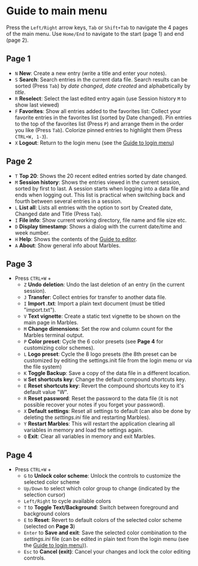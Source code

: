 # Guide to main menu
Press the ```Left/Right``` arrow keys, ```Tab``` or ```Shift+Tab``` to navigate the 4 pages of the main menu. Use ```Home/End``` to navigate to the start (page 1) and end (page 2).

## Page 1

- ```N``` **New**: Create a new entry (write a title and enter your notes).
- ```S``` **Search**: Search entries in the current data file. Search results can be sorted (Press ```Tab```) by _date changed_, _date created_ and alphabetically by _title_.
- ```R``` **Reselect**: Select the last edited entry again (use Session history ```M``` to show last viewed)
- ```F``` **Favorites**: Show all entries added to the favorites list: Collect your favorite entries in the favorites list (sorted by Date changed). Pin entries to the top of the favorites list (Press ```P```) and arrange them in the order you like (Press ```Tab```). Colorize pinned entries to highlight them (Press ```CTRL+W, 1-3```).
- ```X``` **Logout**: Return to the login menu (see the [Guide to login menu](Guide-to-login-menu.md))

## Page 2
- ```T``` **Top 20**: Shows the 20 recent edited entries sorted by date changed.
- ```M``` **Session history**: Shows the entries viewed in the current session, sorted by first to last. A session starts when logging into a data file and ends when logging out. This list is practical when switching back and fourth between several entries in a session.
- ```L``` **List all**: Lists all entries with the option to sort by Created date, Changed date and Title (Press ```Tab```).
- ```I``` **File info**: Show current working directory, file name and file size etc.
- ```D``` **Display timestamp**: Shows a dialog with the current date/time and week number.
- ```H``` **Help**: Shows the contents of the [Guide to editor](Guide-to-editor.md).
- ```A``` **About**: Show general info about Marbles.


## Page 3
- Press ```CTRL+W``` +
  - ```Z``` **Undo deletion**: Undo the last deletion of an entry (in the current session).
  - ```J``` **Transfer**: Collect entries for transfer to another data file.
  - ```I``` **Import .txt**: Import a plain text document (must be titled "import.txt").
  - ```V``` **Text vignette**: Create a static text vignette to be shown on the main page in Marbles.
  - ```M``` **Change dimensions**: Set the row and column count for the Marbles terminal output.
  - ```P``` **Color preset**: Cycle the 6 color presets (see **Page 4** for customizing color schemes).
  - ```L``` **Logo preset**: Cycle the 8 logo presets (the 8th preset can be customized by editing the settings.init file from the login menu or via the file system)
  - ```K``` **Toggle Backup**: Save a copy of the data file in a different location.
  - ```W``` **Set shortcuts key**: Change the default compound shortcuts key.
  - ```E``` **Reset shortcuts key**: Revert the compound shortcuts key to it's default value "W".
  - ```R``` **Reset password**: Reset the password to the data file (it is not possible recover your notes if you forget your password).
  - ```X``` **Default settings**: Reset all settings to default (can also be done by deleting the _settings.ini_ file and restarting Marbles).
  - ```Y``` **Restart Marbles**: This will restart the application clearing all variables in memory and load the settings again.
  - ```Q``` **Exit**: Clear all variables in memory and exit Marbles.

## Page 4
- Press ```CTRL+W``` +
  - ```G``` to **Unlock color scheme**: Unlock the controls to customize the selected color scheme
  - ```Up/Down``` to select which color group to change (indicated by the selection cursor)
  - ```Left/Right``` to cycle available colors
  - ```T``` to **Toggle Text/Background**: Switch between foreground and background colors
  - ```E``` to **Reset**: Revert to default colors of the selected color scheme (selected on **Page 3**)
  - ```Enter``` to **Save and exit**: Save the selected color combination to the _settings.ini_ file (can be edited in plain text from the login menu (see the [Guide to login menu](Guide-to-login-menu.md))). 
  - ```Esc``` to **Cancel (exit)**: Cancel your changes and lock the color editing controls.
